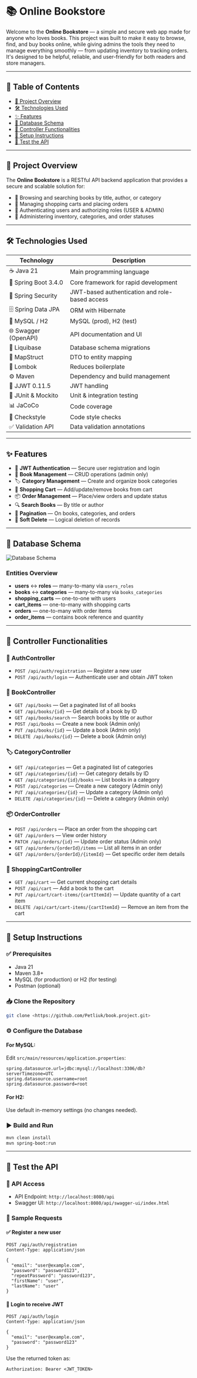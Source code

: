 # 📚 Online Bookstore

Welcome to the  **Online Bookstore** — a simple and secure web app made for anyone who loves books.
This project was built to make it easy to browse, find, and buy books online, while giving admins the tools they need to manage everything smoothly — from updating inventory to tracking orders. It's designed to be helpful, reliable, and user-friendly for both readers and store managers.

---

## 📑 Table of Contents

- [🧾 Project Overview](#project-overview)
- [🛠️ Technologies Used](#technologies-used)
- [✨ Features](#features)
- [🧩 Database Schema](#database-schema)
- [📡 Controller Functionalities](#controller-functionalities)
- [🚀 Setup Instructions](#setup-instructions)
- [🧪 Test the API](#test-the-api)

---

## 🧾 Project Overview

The **Online Bookstore** is a RESTful API backend application that provides a secure and scalable solution for:

- 📖 Browsing and searching books by title, author, or category
- 🛒 Managing shopping carts and placing orders
- 🔐 Authenticating users and authorizing roles (USER & ADMIN)
- 🧰 Administering inventory, categories, and order statuses

---

## 🛠️ Technologies Used

| Technology | Description |
|-----------|-------------|
| ☕ Java 21 | Main programming language |
| 🚀 Spring Boot 3.4.0 | Core framework for rapid development |
| 🔐 Spring Security | JWT-based authentication and role-based access |
| 🗄️ Spring Data JPA | ORM with Hibernate |
| 🐬 MySQL / H2 | MySQL (prod), H2 (test) |
| 🌐 Swagger (OpenAPI) | API documentation and UI |
| 🧱 Liquibase | Database schema migrations |
| 🔄 MapStruct | DTO to entity mapping |
| 🧹 Lombok | Reduces boilerplate |
| ⚙️ Maven | Dependency and build management |
| 🔑 JJWT 0.11.5 | JWT handling |
| 🧪 JUnit & Mockito | Unit & integration testing |
| 📊 JaCoCo | Code coverage |
| 🧼 Checkstyle | Code style checks |
| ✅ Validation API | Data validation annotations |

---

## ✨ Features

- 🔐 **JWT Authentication** — Secure user registration and login
- 📘 **Book Management** — CRUD operations (admin only)
- 🏷️ **Category Management** — Create and organize book categories
- 🛒 **Shopping Cart** — Add/update/remove books from cart
- 📦 **Order Management** — Place/view orders and update status
- 🔍 **Search Books** — By title or author
- 📄 **Pagination** — On books, categories, and orders
- 🧽 **Soft Delete** — Logical deletion of records

---

## 🧩 Database Schema

![Database Schema](books.png)

### Entities Overview

- **users** ↔ **roles** — many-to-many via `users_roles`
- **books** ↔ **categories** — many-to-many via `books_categories`
- **shopping_carts** — one-to-one with users
- **cart_items** — one-to-many with shopping carts
- **orders** — one-to-many with order items
- **order_items** — contains book reference and quantity

---

## 📡 Controller Functionalities

### 🔑 AuthController
- `POST /api/auth/registration` — Register a new user
- `POST /api/auth/login` — Authenticate user and obtain JWT token

### 📘 BookController
- `GET /api/books` — Get a paginated list of all books
- `GET /api/books/{id}` — Get details of a book by ID
- `GET /api/books/search` — Search books by title or author
- `POST /api/books` — Create a new book (Admin only)
- `PUT /api/books/{id}` — Update a book (Admin only)
- `DELETE /api/books/{id}` — Delete a book (Admin only)

### 🏷️ CategoryController
- `GET /api/categories` — Get a paginated list of categories
- `GET /api/categories/{id}` — Get category details by ID
- `GET /api/categories/{id}/books` — List books in a category
- `POST /api/categories` — Create a new category (Admin only)
- `PUT /api/categories/{id}` — Update a category (Admin only)
- `DELETE /api/categories/{id}` — Delete a category (Admin only)

### 📦 OrderController
- `POST /api/orders` — Place an order from the shopping cart
- `GET /api/orders` — View order history
- `PATCH /api/orders/{id}` — Update order status (Admin only)
- `GET /api/orders/{orderId}/items` — List all items in an order
- `GET /api/orders/{orderId}/{itemId}` — Get specific order item details

### 🛒 ShoppingCartController
- `GET /api/cart` — Get current shopping cart details
- `POST /api/cart` — Add a book to the cart
- `PUT /api/cart/cart-items/{cartItemId}` — Update quantity of a cart item
- `DELETE /api/cart/cart-items/{cartItemId}` — Remove an item from the cart

---

## 🚀 Setup Instructions

### ✅ Prerequisites

- Java 21
- Maven 3.8+
- MySQL (for production) or H2 (for testing)
- Postman (optional)

### 📥 Clone the Repository

```bash
git clone <https://github.com/Petliuk/book.project.git>
```

### ⚙️ Configure the Database

#### For MySQL:

Edit `src/main/resources/application.properties`:

```properties
spring.datasource.url=jdbc:mysql://localhost:3306/db?serverTimezone=UTC
spring.datasource.username=root
spring.datasource.password=root
```

#### For H2:

Use default in-memory settings (no changes needed).

### ▶️ Build and Run

```bash
mvn clean install
mvn spring-boot:run
```

---

## 🧪 Test the API

### 📡 API Access

- API Endpoint: `http://localhost:8080/api`
- Swagger UI: `http://localhost:8080/api/swagger-ui/index.html`

### 🧪 Sample Requests

#### ✅ Register a new user

```http
POST /api/auth/registration
Content-Type: application/json

{
  "email": "user@example.com",
  "password": "password123",
  "repeatPassword": "password123",
  "firstName": "user",
  "lastName": "user"
}
```

#### 🔐 Login to receive JWT

```http
POST /api/auth/login
Content-Type: application/json

{
  "email": "user@example.com",
  "password": "password123"
}
```

Use the returned token as:

```http
Authorization: Bearer <JWT_TOKEN>
```